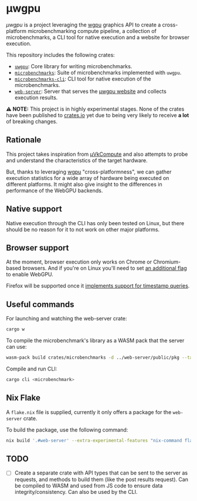 # **µwgpu**

_µwgpu_ is a project leveraging the [wgpu](https://github.com/gfx-rs/wgpu)
graphics API to create a cross-platform microbenchmarking compute pipeline, a
collection of microbenchmarks, a CLI tool for native execution and a website
for browser execution.

This repository includes the following crates:

- [`uwgpu`](/crates/uwgpu): Core library for writing microbenchmarks.
- [`microbenchmarks`](/crates/microbenchmarks): Suite of microbenchmarks implemented with `uwgpu`.
- [`microbenchmarks-cli`](/crates/microbenchmarks-cli): CLI tool for native execution of the microbenchmarks.
- [`web-server`](/crates/web-server): Server that serves the [µwgpu website](https://zkwinkle.is-a.dev/uwgpu) and collects execution results.


**⚠️ NOTE:** This project is in highly experimental stages. None of the crates
have been published to [crates.io](https://crates.io/) yet due to being very
likely to receive **a lot** of breaking changes.

## Rationale

This project takes inspiration from [µVkCompute](https://github.com/google/uVkCompute) and also attempts to probe and understand the characteristics of the target hardware.

But, thanks to leveraging [wgpu](https://github.com/gfx-rs/wgpu) "cross-platformness", we can gather execution statistics for a wide array of hardware being executed on different platforms. It might also give insight to the differences in performance of the WebGPU backends.

## Native support

Native execution through the CLI has only been tested on Linux, but there
should be no reason for it to not work on other major platforms.

## Browser support

At the moment, browser execution only works on Chrome or Chromium-based browsers.
And if you're on Linux you'll need to set [an additional flag](https://github.com/gpuweb/gpuweb/wiki/Implementation-Status#implementation-status) to enable WebGPU.

Firefox will be supported once it [implements support for timestamp queries](https://bugzilla.mozilla.org/show_bug.cgi?id=1838729).


## Useful commands

For launching and watching the web-server crate:

```sh
cargo w
```

To compile the microbenchmark's library as a WASM pack that the server can use:
```sh
wasm-pack build crates/microbenchmarks -d ../web-server/public/pkg --target web --no-typescript --no-pack -- --features wasm
```

Compile and run CLI:

```sh
cargo cli <microbenchmark>
```

## Nix Flake

A `flake.nix` file is supplied, currently it only offers a package for the
`web-server` crate.

To build the package, use the following command:
```sh
nix build '.#web-server' --extra-experimental-features "nix-command flakes" --show-trace
```

## TODO

- [ ] Create a separate crate with API types that can be sent to the server as requests, and methods to build them (like the post results request). Can be compiled to WASM and used from JS code to ensure data integrity/consistency. Can also be used by the CLI.
